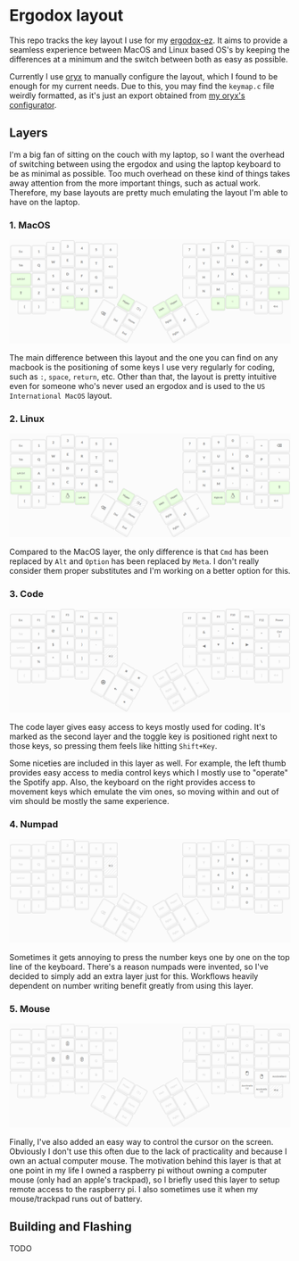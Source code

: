 # Ergodox layout

This repo tracks the key layout I use for my [ergodox-ez](https://ergodox-ez.com/). It aims to provide a seamless experience between MacOS and Linux based OS's by keeping the differences at a minimum and the switch between both as easy as possible.

Currently I use [oryx](https://ergodox-ez.com/pages/oryx) to manually configure the layout, which I found to be enough for my current needs. Due to this, you may find the `keymap.c` file weirdly formatted, as it's just an export obtained from [my oryx's configurator](https://configure.ergodox-ez.com/ergodox-ez/layouts/BND0A/latest/0).

## Layers

I'm a big fan of sitting on the couch with my laptop, so I want the overhead of switching between using the ergodox and using the laptop keyboard to be as minimal as possible. Too much overhead on these kind of things takes away attention from the more important things, such as actual work. Therefore, my base layouts are pretty much emulating the layout I'm able to have on the laptop.

### 1. MacOS

![macos](img/macos_layer.png)

The main difference between this layout and the one you can find on any macbook is the positioning of some keys I use very regularly for coding, such as `:`, `space`, `return`, etc. Other than that, the layout is pretty intuitive even for someone who's never used an ergodox and is used to the `US International MacOS` layout.

### 2. Linux

![linux](img/linux_layer.png)

Compared to the MacOS layer, the only difference is that `Cmd` has been replaced by `Alt` and `Option` has been replaced by `Meta`. I don't really consider them proper substitutes and I'm working on a better option for this.

### 3. Code

![code](img/code_layer.png)

The code layer gives easy access to keys mostly used for coding. It's marked as the second layer and the toggle key is positioned right next to those keys, so pressing them feels like hitting `Shift+Key`.

Some niceties are included in this layer as well. For example, the left thumb provides easy access to media control keys which I mostly use to "operate" the Spotify app. Also, the keyboard on the right provides access to movement keys which emulate the vim ones, so moving within and out of vim should be mostly the same experience.

### 4. Numpad

![numpad](img/numpad_layer.png)

Sometimes it gets annoying to press the number keys one by one on the top line of the keyboard. There's a reason numpads were invented, so I've decided to simply add an extra layer just for this. Workflows heavily dependent on number writing benefit greatly from using this layer.

### 5. Mouse

![mouse](img/mouse_layer.png)

Finally, I've also added an easy way to control the cursor on the screen. Obviously I don't use this often due to the lack of practicality and because I own an actual computer mouse. The motivation behind this layer is that at one point in my life I owned a raspberry pi without owning a computer mouse (only had an apple's trackpad), so I briefly used this layer to setup remote access to the raspberry pi. I also sometimes use it when my mouse/trackpad runs out of battery.

## Building and Flashing

TODO
